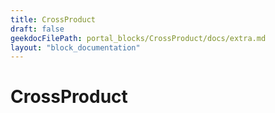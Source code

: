 ```yaml
---
title: CrossProduct
draft: false
geekdocFilePath: portal_blocks/CrossProduct/docs/extra.md
layout: "block_documentation"
---
```

# CrossProduct